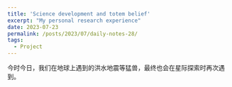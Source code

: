 ```yaml
---
title: 'Science development and totem belief'
excerpt: "My personal research experience"
date: 2023-07-23
permalink: /posts/2023/07/daily-notes-28/
tags:
  - Project
---
```


今时今日，我们在地球上遇到的洪水地震等猛兽，最终也会在星际探索时再次遇到。
